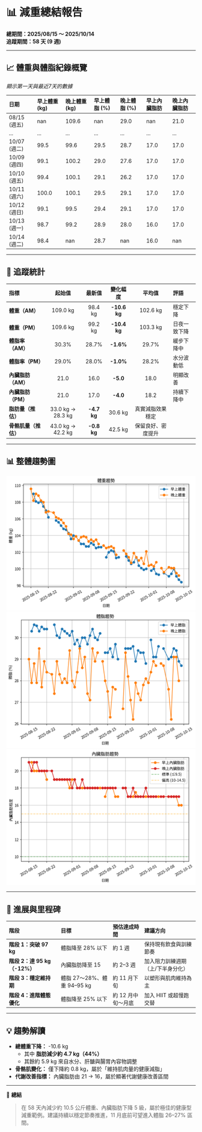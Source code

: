 # 📊 減重總結報告

**總期間：2025/08/15 ～ 2025/10/14**  
**追蹤期間：58 天 (9 週)**  

---

## 📈 體重與體脂紀錄概覽

*顯示第一天與最近7天的數據*

| 日期         | 早上體重 (kg)   | 晚上體重 (kg)   | 早上體脂 (%)   | 晚上體脂 (%)   | 早上內臟脂肪   | 晚上內臟脂肪   |
|:-------------|:----------------|:----------------|:---------------|:---------------|:---------------|:---------------|
| 08/15 (週五) | nan             | 109.6           | nan            | 29.0           | nan            | 21.0           |
| ...          | ...             | ...             | ...            | ...            | ...            | ...            |
| 10/07 (週二) | 99.5            | 99.6            | 29.5           | 28.7           | 17.0           | 17.0           |
| 10/09 (週四) | 99.1            | 100.2           | 29.0           | 27.6           | 17.0           | 17.0           |
| 10/10 (週五) | 99.4            | 100.1           | 29.1           | 26.2           | 17.0           | 17.0           |
| 10/11 (週六) | 100.0           | 100.1           | 29.5           | 29.1           | 17.0           | 17.0           |
| 10/12 (週日) | 99.1            | 99.5            | 29.4           | 29.1           | 17.0           | 17.0           |
| 10/13 (週一) | 98.7            | 99.2            | 28.9           | 28.0           | 16.0           | 17.0           |
| 10/14 (週二) | 98.4            | nan             | 28.7           | nan            | 16.0           | nan            |

---

## 📅 追蹤統計

| 指標 | 起始值 | 最新值 | 變化幅度 | 平均值 | 評語 |
|:------|:------:|:------:|:------:|:------:|:------|
| **體重（AM）** | 109.0 kg | 98.4 kg | **-10.6 kg** | 102.6 kg | 穩定下降 |
| **體重（PM）** | 109.6 kg | 99.2 kg | **-10.4 kg** | 103.3 kg | 日夜一致下降 |
| **體脂率（AM）** | 30.3% | 28.7% | **-1.6%** | 29.7% | 緩步下降中 |
| **體脂率（PM）** | 29.0% | 28.0% | **-1.0%** | 28.2% | 水分波動低 |
| **內臟脂肪（AM）** | 21.0 | 16.0 | **-5.0** | 18.0 | 明顯改善 |
| **內臟脂肪（PM）** | 21.0 | 17.0 | **-4.0** | 18.2 | 持續下降中 |
| **脂肪量（推估）** | 33.0 kg → 28.3 kg | **-4.7 kg** | 30.6 kg | 真實減脂效果穩定 |
| **骨骼肌量（推估）** | 43.0 kg → 42.2 kg | **-0.8 kg** | 42.5 kg | 保留良好、密度提升 |

---

## 📊 整體趨勢圖

![體重趨勢](summary_weight_trend.png)
![體脂率趨勢](summary_bodyfat_trend.png)
![內臟脂肪趨勢](summary_visceral_fat_trend.png)

---

## 🧭 進展與里程碑

| 階段 | 目標 | 預估達成時間 | 建議方向 |
|:------|:------|:------|:------|
| **階段 1：突破 97 kg** | 體脂降至 28% 以下 | 約 1 週 | 保持現有飲食與訓練節奏 |
| **階段 2：達 95 kg（-12%）** | 內臟脂肪降至 15 | 約 2–3 週 | 加入阻力訓練週期（上/下半身分化） |
| **階段 3：穩定維持期** | 體脂 27～28%、體重 94–95 kg | 約 11 月下旬 | 以塑形與肌肉維持為主 |
| **階段 4：進階體態優化** | 體脂降至 25% 以下 | 約 12 月中旬～月底 | 加入 HIIT 或超慢跑交替 |

---

## 💡 趨勢解讀
- **總體重下降：** -10.6 kg  
  - 其中 **脂肪減少約 4.7 kg（44%）**  
  - 其餘約 5.9 kg 來自水分、肝醣與腸胃內容物調整  
- **骨骼肌變化：** 僅下降約 0.8 kg，屬於「維持肌肉量的健康減脂」  
- **代謝改善指標：** 內臟脂肪由 21 → 16，屬於顯著代謝健康改善區間  

---

📍 **總結**
> 在 58 天內減少約 10.5 公斤體重、內臟脂肪下降 5 級，屬於極佳的健康型減重範例。建議持續以穩定節奏推進，11 月底前可望進入體脂 26–27% 區間。